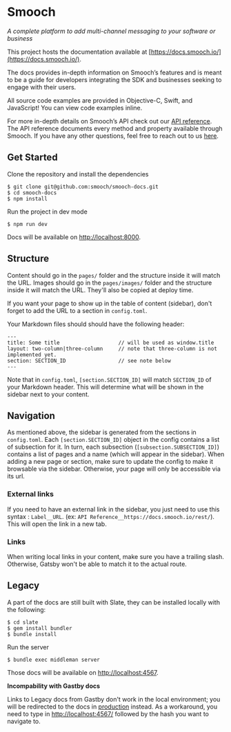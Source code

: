 # Smooch
*A complete platform to add multi-channel messaging to your software or business*

This project hosts the documentation available at [https://docs.smooch.io/](https://docs.smooch.io/).

The docs provides in-depth information on Smooch’s features and is meant to be a guide for developers integrating the SDK and businesses seeking to engage with their users.

All source code examples are provided in Objective-C, Swift, and JavaScript! You can view code examples inline.

For more in-depth details on Smooch’s API check out our [API reference](https://docs.smooch.io/rest/). The API reference documents every method and property available through Smooch. If you have any other questions, feel free to reach out to us [here](mailto:help@smooch.io).

## Get Started

Clone the repository and install the dependencies

    $ git clone git@github.com:smooch/smooch-docs.git
    $ cd smooch-docs
    $ npm install

Run the project in dev mode

    $ npm run dev

Docs will be available on [http://localhost:8000](http://localhost:8000).

## Structure

Content should go in the `pages/` folder and the structure inside it will match the URL.
Images should go in the `pages/images/` folder and the structure inside it will match the URL. They'll also be copied at deploy time.

If you want your page to show up in the table of content (sidebar), don't forget to add the URL to a section in `config.toml`.

Your Markdown files should should have the following header:

```
---
title: Some title                   // will be used as window.title
layout: two-column|three-column     // note that three-column is not implemented yet.
section: SECTION_ID                 // see note below
---
```


Note that in `config.toml`, `[section.SECTION_ID]` will match `SECTION_ID` of your Markdown header. This will determine what will be shown in the sidebar next to your content.

## Navigation
As mentioned above, the sidebar is generated from the sections in `config.toml`. Each `[section.SECTION_ID]` object in the config contains a list of subsection for it. In turn, each subsection (`[subsection.SUBSECTION_ID]`) contains a list of pages and a name (which will appear in the sidebar). When adding a new page or section, make sure to update the config to make it browsable via the sidebar. Otherwise, your page will only be accessible via its url.

### External links
If you need to have an external link in the sidebar, you just need to use this syntax : `Label__URL`. (ex: `API Reference__https://docs.smooch.io/rest/`). This will open the link in a new tab.

### Links
When writing local links in your content, make sure you have a trailing slash. Otherwise, Gatsby won't be able to match it to the actual route.

## Legacy

A part of the docs are still built with Slate, they can be installed locally with the following:

    $ cd slate
    $ gem install bundler
    $ bundle install

Run the server

    $ bundle exec middleman server

Those docs will be available on [http://localhost:4567](http://localhost:4567).

**Incompability with Gastby docs**

Links to Legacy docs from Gastby don't work in the local environment; you will be redirected to the docs in [production](https://docs.smooch.io/rest) instead. As a workaround, you need to type in [http://localhost:4567/](http://localhost:4567/) followed by the hash you want to navigate to.
